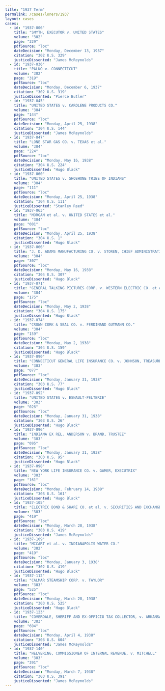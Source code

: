 ```yaml
---
title: "1937 Term"
permalink: /cases/loners/1937
layout: cases
cases:
  - id: "1937-006"
    title: "SMYTH, EXECUTOR v. UNITED STATES"
    volume: "302"
    page: "329"
    pdfSource: "loc"
    dateDecision: "Monday, December 13, 1937"
    citation: "302 U.S. 329"
    justiceDissented: "James McReynolds"
  - id: "1937-036"
    title: "PALKO v. CONNECTICUT"
    volume: "302"
    page: "319"
    pdfSource: "loc"
    dateDecision: "Monday, December 6, 1937"
    citation: "302 U.S. 319"
    justiceDissented: "Pierce Butler"
  - id: "1937-045"
    title: "UNITED STATES v. CAROLENE PRODUCTS CO."
    volume: "304"
    page: "144"
    pdfSource: "loc"
    dateDecision: "Monday, April 25, 1938"
    citation: "304 U.S. 144"
    justiceDissented: "James McReynolds"
  - id: "1937-047"
    title: "LONE STAR GAS CO. v. TEXAS et al."
    volume: "304"
    page: "224"
    pdfSource: "loc"
    dateDecision: "Monday, May 16, 1938"
    citation: "304 U.S. 224"
    justiceDissented: "Hugo Black"
  - id: "1937-060"
    title: "UNITED STATES v. SHOSHONE TRIBE OF INDIANS"
    volume: "304"
    page: "111"
    pdfSource: "loc"
    dateDecision: "Monday, April 25, 1938"
    citation: "304 U.S. 111"
    justiceDissented: "Stanley Reed"
  - id: "1937-063"
    title: "MORGAN et al. v. UNITED STATES et al."
    volume: "304"
    page: "001"
    pdfSource: "loc"
    dateDecision: "Monday, April 25, 1938"
    citation: "304 U.S. 1"
    justiceDissented: "Hugo Black"
  - id: "1937-066"
    title: "J. D. ADAMS MANUFACTURING CO. v. STOREN, CHIEF ADMINISTRATIVE OFFICER, et al."
    volume: "304"
    page: "307"
    pdfSource: "loc"
    dateDecision: "Monday, May 16, 1938"
    citation: "304 U.S. 307"
    justiceDissented: "Hugo Black"
  - id: "1937-071"
    title: "GENERAL TALKING PICTURES CORP. v. WESTERN ELECTRIC CO. et al."
    volume: "304"
    page: "175"
    pdfSource: "loc"
    dateDecision: "Monday, May 2, 1938"
    citation: "304 U.S. 175"
    justiceDissented: "Hugo Black"
  - id: "1937-074"
    title: "CROWN CORK & SEAL CO. v. FERDINAND GUTMANN CO."
    volume: "304"
    page: "159"
    pdfSource: "loc"
    dateDecision: "Monday, May 2, 1938"
    citation: "304 U.S. 159"
    justiceDissented: "Hugo Black"
  - id: "1937-090"
    title: "CONNECTICUT GENERAL LIFE INSURANCE CO. v. JOHNSON, TREASURER OF CALIFORNIA"
    volume: "303"
    page: "077"
    pdfSource: "loc"
    dateDecision: "Monday, January 31, 1938"
    citation: "303 U.S. 77"
    justiceDissented: "Hugo Black"
  - id: "1937-092"
    title: "UNITED STATES v. ESNAULT-PELTERIE"
    volume: "303"
    page: "026"
    pdfSource: "loc"
    dateDecision: "Monday, January 31, 1938"
    citation: "303 U.S. 26"
    justiceDissented: "Hugo Black"
  - id: "1937-096"
    title: "INDIANA EX REL. ANDERSON v. BRAND, TRUSTEE"
    volume: "303"
    page: "095"
    pdfSource: "loc"
    dateDecision: "Monday, January 31, 1938"
    citation: "303 U.S. 95"
    justiceDissented: "Hugo Black"
  - id: "1937-098"
    title: "NEW YORK LIFE INSURANCE CO. v. GAMER, EXECUTRIX"
    volume: "303"
    page: "161"
    pdfSource: "loc"
    dateDecision: "Monday, February 14, 1938"
    citation: "303 U.S. 161"
    justiceDissented: "Hugo Black"
  - id: "1937-105"
    title: "ELECTRIC BOND & SHARE CO. et al. v. SECURITIES AND EXCHANGE COMM'N et al."
    volume: "303"
    page: "419"
    pdfSource: "loc"
    dateDecision: "Monday, March 28, 1938"
    citation: "303 U.S. 419"
    justiceDissented: "James McReynolds"
  - id: "1937-109"
    title: "MCCART et al. v. INDIANAPOLIS WATER CO."
    volume: "302"
    page: "419"
    pdfSource: "loc"
    dateDecision: "Monday, January 3, 1938"
    citation: "302 U.S. 419"
    justiceDissented: "Hugo Black"
  - id: "1937-112"
    title: "CALMAR STEAMSHIP CORP. v. TAYLOR"
    volume: "303"
    page: "525"
    pdfSource: "loc"
    dateDecision: "Monday, March 28, 1938"
    citation: "303 U.S. 525"
    justiceDissented: "Hugo Black"
  - id: "1937-123"
    title: "COVERDALE, SHERIFF AND EX-OFFICIO TAX COLLECTOR, v. ARKANSAS-LOUISIANA PIPE LINE CO."
    volume: "303"
    page: "604"
    pdfSource: "loc"
    dateDecision: "Monday, April 4, 1938"
    citation: "303 U.S. 604"
    justiceDissented: "James McReynolds"
  - id: "1937-140"
    title: "HELVERING, COMMISSIONER OF INTERNAL REVENUE, v. MITCHELL"
    volume: "303"
    page: "391"
    pdfSource: "loc"
    dateDecision: "Monday, March 7, 1938"
    citation: "303 U.S. 391"
    justiceDissented: "James McReynolds"
---
```

